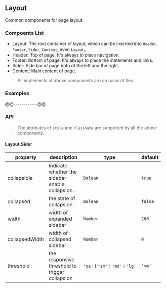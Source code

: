 ## Layout
Common components for page layout.

### Compoents List
* Layout: The root container of layout, which can be inserted into ```Header```, ```Footer```, ```Sider```, ```Content```, even ```Layout```。
* Header: Top of page. It's always to place navigation.
* Footer: Bottom of page. It's always to place the statements and links.
* Sider: Side bar of page both of the left and the right.
* Content: Main content of page.
> All implements of above components are on basis of flex.

### Examples
@@------------@@
### API
>The attributes of ```style``` and ```className``` are supported by all the above components.

#### Layout.Sider
property | description | type | default
-----|------| ---- | ---
collapsible | Indicate whether the sidebar enable collapsion. | ```Bolean``` | ```true```
collapsed | the state of collapsion. | ```Bolean``` | ```false```
width | width of expanded sidebar | ```Number``` | ```200```
collapsedWidth | width of collapsed sidebar  | ```Number``` | ```0```
threshold | the responsive threshold to trigger collapsion | ```'xs'丨'sm'丨'md'丨'lg'``` | ```'sm'```


